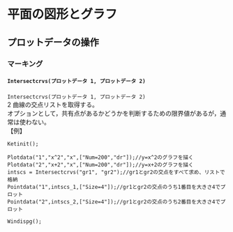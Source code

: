 # 平面の図形とグラフ  
## プロットデータの操作  
### マーキング  
#### `Intersectcrvs(プロットデータ 1, プロットデータ 2)`  
`Intersectcrvs(プロットデータ 1, プロットデータ 2)`  
2 曲線の交点リストを取得する。  
オプションとして，共有点があるかどうかを判断するための限界値があるが，通常は使わない。  
【例】  
```  
Ketinit();  
  
Plotdata("1","x^2","x",["Num=200","dr"]);//y=x^2のグラフを描く  
Plotdata("2","x+2","x",["Num=200","dr"]);//y=x+2のグラフを描く  
intscs = Intersectcrvs("gr1", "gr2");//gr1とgr2の交点をすべて求め、リストで格納  
Pointdata("1",intscs_1,["Size=4"]);//gr1とgr2の交点のうち1番目を大きさ4でプロット  
Pointdata("2",intscs_2,["Size=4"]);//gr1とgr2の交点のうち2番目を大きさ4でプロット  
  
Windispg();  
```
